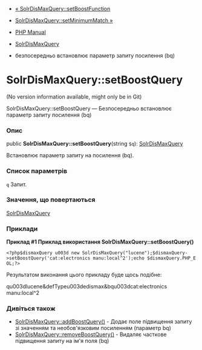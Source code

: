 - [«
SolrDisMaxQuery::setBoostFunction](solrdismaxquery.setboostfunction.md)
- [SolrDisMaxQuery::setMinimumMatch
»](solrdismaxquery.setminimummatch.md)

- [PHP Manual](index.md)
- [SolrDisMaxQuery](class.solrdismaxquery.md)
- безпосередньо встановлює параметр запиту посилення (bq)

# SolrDisMaxQuery::setBoostQuery

(No version information available, might only be in Git)

SolrDisMaxQuery::setBoostQuery — Безпосередньо встановлює параметр
запиту посилення (bq)

### Опис

public **SolrDisMaxQuery::setBoostQuery**(string `$q`):
[SolrDisMaxQuery](class.solrdismaxquery.md)

Встановлює параметр запиту на посилення (bq).

### Список параметрів

`q`
Запит.

### Значення, що повертаються

[SolrDisMaxQuery](class.solrdismaxquery.md)

### Приклади

**Приклад #1 Приклад використання **SolrDisMaxQuery::setBoostQuery()****

` <?php$dismaxQuery u003d new SolrDisMaxQuery("lucene");$dismaxQuery->setBoostQuery('cat:electronics manu:local^2');echo $dismaxQuery.PHP_EOL;?> `

Результатом виконання цього прикладу буде щось подібне:

qu003dlucene&defTypeu003dedismax&bqu003dcat:electronics manu:local^2

### Дивіться також

- [SolrDisMaxQuery::addBoostQuery()](solrdismaxquery.addboostquery.md) -
Додає поле підвищення запиту зі значенням та необов'язковим
посиленням (параметр bq)
- [SolrDisMaxQuery::removeBoostQuery()](solrdismaxquery.removeboostquery.md) -
Видаляє часткове підвищення запиту на ім'я поля (bq)
